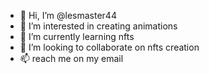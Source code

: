 - 👋 Hi, I’m @lesmaster44
- 👀 I’m interested in creating animations
- 🌱 I’m currently learning nfts
- 💞️ I’m looking to collaborate on nfts creation
- 📫 reach me on my email

<!---
lesmaster44/lesmaster44 is a ✨ special ✨ repository because its `README.md` (this file) appears on your GitHub profile.
You can click the Preview link to take a look at your changes.
--->
